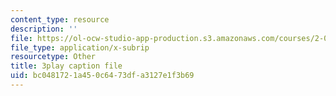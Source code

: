 ```yaml
---
content_type: resource
description: ''
file: https://ol-ocw-studio-app-production.s3.amazonaws.com/courses/2-003sc-engineering-dynamics-fall-2011/bc0481721a450c6473dfa3127e1f3b69_9CPA6WG6mRo.srt
file_type: application/x-subrip
resourcetype: Other
title: 3play caption file
uid: bc048172-1a45-0c64-73df-a3127e1f3b69
---
```


